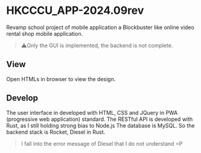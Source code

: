 # HKCCCU_APP-2024.09rev
Revamp school project of mobile application a Blockbuster like online video rental shop mobile application.

> ⚠️Only the GUI is implemented, the backend is not complete.

## View
Open HTMLs in browser to view the design.

## Develop
The user interface in developed with HTML, CSS and JQuery in PWA (progressive web application) standard.
The RESTful API is developed with Rust, as I still holding strong bias to Node.js
The database is MySQL. So the backend stack is Rocket, Diesel in Rust.
> I fall into the error message of Diesel that I do not understand =P
